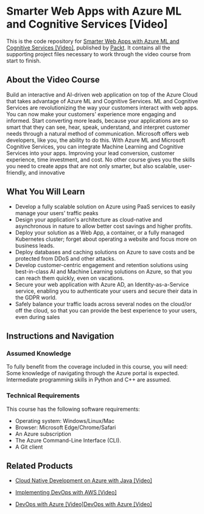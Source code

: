 # Smarter Web Apps with Azure ML and Cognitive Services [Video]
This is the code repository for [Smarter Web Apps with Azure ML and Cognitive Services [Video]](https://www.packtpub.com/virtualization-and-cloud/smarter-web-apps-azure-ml-and-cognitive-services-video?utm_source=github&utm_medium=repository&utm_campaign=9781789803457), published by [Packt](https://www.packtpub.com/?utm_source=github). It contains all the supporting project files necessary to work through the video course from start to finish.
## About the Video Course
Build an interactive and AI-driven web application on top of the Azure Cloud that takes advantage of Azure ML and Cognitive Services. ML and Cognitive Services are revolutionizing the way your customers interact with web apps. 
You can now make your customers' experience more engaging and informed. Start converting more leads, because your applications are so smart that they can see, hear, speak, understand, and interpret customer needs through a natural method of communication.
Microsoft offers web developers, like you, the ability to do this. With Azure ML and Microsoft Cognitive Services, you can integrate Machine Learning and Cognitive Services into your apps. Improving your lead conversion, customer experience, time investment, and cost. 
No other course gives you the skills you need to create apps that are not only smarter, but also scalable, user-friendly, and innovative

<H2>What You Will Learn</H2>
<DIV class=book-info-will-learn-text>
<UL>
<LI>Develop a fully scalable solution on Azure using PaaS services to easily manage your users' traffic peaks 
<LI>Design your application's architecture as cloud-native and asynchronous in nature to allow better cost savings and higher profits. 
<LI>Deploy your solution as a Web App, a container, or a fully managed Kubernetes cluster; forget about operating a website and focus more on business leads. 
<LI>Deploy databases and caching solutions on Azure to save costs and be protected from DDoS and other attacks. 
<LI>Develop customer-centric engagement and retention solutions using best-in-class AI and Machine Learning solutions on Azure, so that you can reach them quickly, even on vacations. 
<LI>Secure your web application with Azure AD, an Identity-as-a-Service service, enabling you to authenticate your users and secure their data in the GDPR world. 
<LI>Safely balance your traffic loads across several nodes on the cloud/or off the cloud, so that you can provide the best experience to your users, even during sales </LI></UL></DIV>

## Instructions and Navigation
### Assumed Knowledge
To fully benefit from the coverage included in this course, you will need:<br/>
Some knowledge of navigating through the Azure portal is expected. Intermediate programming skills in Python and C++ are assumed.
### Technical Requirements
This course has the following software requirements:<br/>
<UL>
<LI>Operating system: Windows/Linux/Mac</LI>
<LI>Browser: Microsoft Edge/Chrome/Safari</LI>
<LI>An Azure subscription</LI>
<LI>The Azure Command-Line Interface (CLI).</LI>
<LI>A Git client</LI>
</UL>

## Related Products
* [Cloud Native Development on Azure with Java [Video]](https://www.packtpub.com/virtualization-and-cloud/cloud-native-development-azure-java-video?utm_source=github&utm_medium=repository&utm_campaign=9781789805956)

* [Implementing DevOps with AWS [Video]](https://www.packtpub.com/web-development/implementing-devops-aws-video?utm_source=github&utm_medium=repository&utm_campaign=9781788998840)

* [DevOps with Azure [Video]DevOps with Azure [Video]](https://www.packtpub.com/virtualization-and-cloud/devops-azure-video?utm_source=github&utm_medium=repository&utm_campaign=9781838551759)
